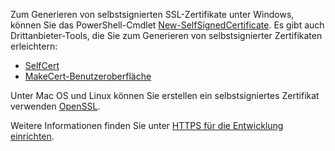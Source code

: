 Zum Generieren von selbstsignierten SSL-Zertifikate unter Windows, können Sie das PowerShell-Cmdlet [New-SelfSignedCertificate](https://technet.microsoft.com/library/hh848633). Es gibt auch Drittanbieter-Tools, die Sie zum Generieren von selbstsignierter Zertifikaten erleichtern:

* [SelfCert](https://www.pluralsight.com/blog/software-development/selfcert-create-a-self-signed-certificate-interactively-gui-or-programmatically-in-net)
* [MakeCert-Benutzeroberfläche](http://makecertui.codeplex.com/)

Unter Mac OS und Linux können Sie erstellen ein selbstsigniertes Zertifikat verwenden [OpenSSL](https://www.openssl.org/).

Weitere Informationen finden Sie unter [HTTPS für die Entwicklung einrichten](xref:security/https).